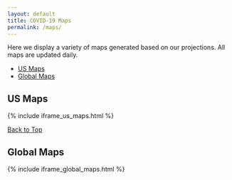 ```yaml
---
layout: default
title: COVID-19 Maps
permalink: /maps/
---
```


Here we display a variety of maps generated based on our projections. All maps are updated daily.

* [US Maps](#us-maps)
* [Global Maps](#global-maps)

## US Maps
{% include iframe_us_maps.html %}

[Back to Top](#top)

## Global Maps
{% include iframe_global_maps.html %}
